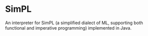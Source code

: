 # SimPL
An interpreter for SimPL (a simplified dialect of ML, supporting both functional and imperative programming) implemented in Java.
